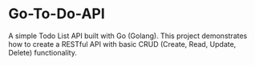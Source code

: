 # Go-To-Do-API

A simple Todo List API built with Go (Golang). This project demonstrates how to create a RESTful API with basic CRUD (Create, Read, Update, Delete) functionality.